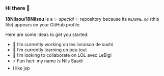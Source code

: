 ### Hi there 👋

**18Nilsou/18Nilsou** is a ✨ _special_ ✨ repository because its `README.md` (this file) appears on your GitHub profile.

Here are some ideas to get you started:

- 🔭 I’m currently working on les livraison de sushi
- 🌱 I’m currently learning un peu tout 
- 👯 I’m looking to collaborate on LOL avec LeBigi
- ⚡ Fun fact: my name is Nils Saadi
- i like jsp 


